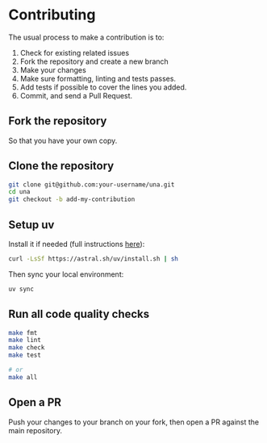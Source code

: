 # Contributing

The usual process to make a contribution is to:

1. Check for existing related issues
2. Fork the repository and create a new branch
3. Make your changes
4. Make sure formatting, linting and tests passes.
5. Add tests if possible to cover the lines you added.
6. Commit, and send a Pull Request.

## Fork the repository
So that you have your own copy.

## Clone the repository

```bash
git clone git@github.com:your-username/una.git
cd una
git checkout -b add-my-contribution
```

## Setup uv
Install it if needed (full instructions [here](https://docs.astral.sh/uv/getting-started/installation/)):
```bash
curl -LsSf https://astral.sh/uv/install.sh | sh
```

Then sync your local environment:
```bash
uv sync
```

## Run all code quality checks
```bash
make fmt
make lint
make check
make test

# or
make all
```

## Open a PR
Push your changes to your branch on your fork, then open a PR against the main repository.
